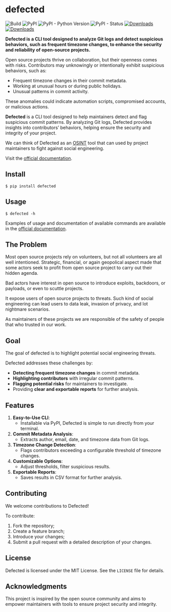 # defected

![Build](https://github.com/4383/defected/actions/workflows/main.yml/badge.svg)
![PyPI](https://img.shields.io/pypi/v/defected.svg)
![PyPI - Python Version](https://img.shields.io/pypi/pyversions/defected.svg)
![PyPI - Status](https://img.shields.io/pypi/status/defected.svg)
[![Downloads](https://pepy.tech/badge/defected)](https://pepy.tech/project/defected)
[![Downloads](https://pepy.tech/badge/defected/month)](https://pepy.tech/project/defected/month)

**Defected is a CLI tool designed to analyze Git logs and detect
suspicious behaviors, such as frequent timezone changes, to enhance
the security and reliability of open-source projects.**

Open source projects thrive on collaboration, but their openness
comes with risks. Contributors may unknowingly or intentionally
exhibit suspicious behaviors, such as:
- Frequent timezone changes in their commit metadata.
- Working at unusual hours or during public holidays.
- Unusual patterns in commit activity.

These anomalies could indicate automation scripts, compromised
accounts, or malicious actions.

**Defected** is a CLI tool designed to help maintainers detect and flag
suspicious commit patterns. By analyzing Git logs, Defected provides
insights into contributors’ behaviors, helping ensure the security
and integrity of your project.

We can think of Defected as an [OSINT](
https://en.wikipedia.org/wiki/Open-source_intelligence) tool that
can used by project maintainers to fight against social engineering.

Visit the [official documentation](https://defected.readthedocs.io/).

## Install

```
$ pip install defected
```

## Usage

```
$ defected -h
```

Examples of usage and documentation of available commands are
available in the [official documentation](https://defected.readthedocs.io/).

## The Problem

Most open source projects rely on volunteers, but not all
volunteers are all well intentioned. Strategic, financial, or
again geopolical aspect made that some actors seek to profit
from open source project to carry out their hidden agenda.

Bad actors have interest in open source to introduce exploits,
backdoors, or payloads, or even to scuttle projects.

It expose users of open source projects to threats. Such kind
of social engineering can lead users to data leak, invasion of
privacy, and lot nightmare scenarios.

As maintainers of these projects we are responsible of the safety
of people that who trusted in our work.

## Goal

The goal of defected is to highlight potential
social engineering threats.

Defected addresses these challenges by:
- **Detecting frequent timezone changes** in commit metadata.
- **Highlighting contributors** with irregular commit patterns.
- **Flagging potential risks** for maintainers to investigate.
- Providing **clear and exportable reports** for further analysis.

## Features

1. **Easy-to-Use CLI**:
   - Installable via PyPI, Defected is simple to run directly from your
     terminal.
2. **Commit Metadata Analysis**:
   - Extracts author, email, date, and timezone data from Git logs.
3. **Timezone Change Detection**:
   - Flags contributors exceeding a configurable threshold of timezone
     changes.
4. **Customizable Options**:
   - Adjust thresholds, filter suspicious results.
5. **Exportable Reports**:
   - Saves results in CSV format for further analysis.

## Contributing

We welcome contributions to Defected!

To contribute:
1. Fork the repository;
2. Create a feature branch;
3. Introduce your changes;
4. Submit a pull request with a detailed description of your changes.

## License

Defected is licensed under the MIT License. See the `LICENSE`
file for details.

## Acknowledgments

This project is inspired by the open source community and aims to
empower maintainers with tools to ensure project security and integrity.
